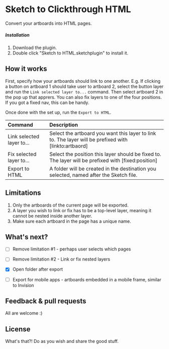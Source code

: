 # Sketch to Clickthrough HTML

Convert your artboards into HTML pages.

##### Installation

1. Download the plugin.
2. Double click "Sketch to HTML.sketchplugin" to install it.


## How it works ##

First, specify how your artboards should link to one another. E.g. If clicking a button on artboard 1 should take user to artboard 2, select the button layer and run the `Link selected layer to...` command. Then select artboard 2 in the pop up that apprers. You can also fix layers to one of the four positions. If you got a fixed nav, this can be handy. 

Once done with the set up, run the `Export to HTML`.


| Command                   | Description |
|:------------------------- |:----------------------------------------------------|
| Link selected layer to... | Select the artboard you want this layer to link to. The layer will be prefixed with [linkto:artbaord] |
| Fix selected layer to...  | Select the position this layer should be fixed to. The layer will be prefixed with [fixed:position] |
| Export to HTML            | A folder will be created in the destination you selected, named after the Sketch file. |


## Limitations ##

1. Only the artboards of the current page will be exported.
2. A layer you wish to link or fix has to be a top-level layer, meaning it cannot be nested inside another layer.
3. Make sure each artboard in the page has a unique name.

## What's next? ##
- [ ] Remove limitation #1 - perhaps user selects which pages
- [ ] Remove limitation #2 - Link or fix nested layers
- [x] Open folder after export
- [ ] Export for mobile apps - artboards embedded in a mobile frame, similar to Invision
 

## Feedback & pull requests ##

All are welcome  :)


## License ##

What's that?!
Do as you wish and share the good stuff.
